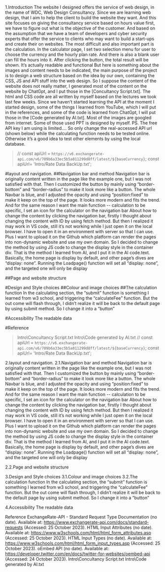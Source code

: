 1.Introduction
The website I designed offers the service of web design, in the name of WDC, Web Design Consultancy. Since we are learning web design, that I aim to help the client to build the website they want. And this site focuses on giving the consultancy service based on hours value first, we have to figure out what is the objective of the customer.
And based on the assumption that we have a team of developers and cyber security experts that offer the service to clients who may want to build a start-ups and create their on websites.
The most difficult and also important part is the calculation. In the calculator page, I set two selection menu for user to choose the currency and the hourly plan rate. And there is also a blank user can fill the hours into it. After clicking the button, the total result will be shown. It’s actually readable and functional
But here is something about the images and content needs to be indicated, the main purpose of the project is to design a web structure based on the idea by our own, containing the CSS, JS and API stuff into the web design. So I suppose the content of the website does not really matter, I generated most of the content on the website by ChatGpt, and I put those in the [Concultancy Script.txt]. The html and CSS code are all written by myself based on the lectures we took last few weeks. Since we haven’t started learning the API at the moment I started design, some of the things I learned from YouTube, which I will put in the references, and some of the code is learned from ChatGpt, I will put those in the [Code generated by AI.txt]. Most of the images are googled from internet. Some of those used PPT is designed by myself.
PS. The free API key I am using is limited.... So only change the real-accessed API url (shown below) while the calculating function needs to be tested online. Otherwise it’s a good idea to test other elements by using the local database.

>// const apiUrl = `https://v6.exchangerate-api.com/v6/709b6a33ec5b5a011299d8ff/latest/${baseCurrency}`;
>const apiUrl= 'Intro/Rate Data BackUp.txt';

#layout and navigation.
##Navigation bar and method
 Navigation bar is originally content written in the page like the example one, but I was not satisfied with that. Then I customized the button by mainly using “border-bottom” and “border-radius” to make it look more like a button. The whole Navbar is blue, and I adjusted the opacity and using “position:fixed” to make it keep on the top of the page. It looks more modern and fits the trend. And for the same reason I want the main function -- calculation to be specific, I set an icon for the calculator on the navigation bar
About how to change the content by clicking the navigation bar, firstly I thought about changing the content with ID by using fetch method. But then I realized it may work in VS code, still it’s not working while I just open it on the local browser. I have to open it in an environment with server so that I can use. Plus I want to upload it on the Github which platform can render the pages into non-dynamic website and use my own domain. So I decided to change the method by using JS code to change the display style in the container div. That is the method I learned from AI, and I put it in the AI code.text. Basically, the home page is display by default, and other page’s dives are “display: none”. Running the Loadpage() function will set all “display: none”, and the targeted one will only be display

##Page and website structure
<picture>
  <source media="(prefers-color-scheme: dark)" srcset="Intro/WebDesignStructure.png">
 </picture>

#Design and Style choices
##Colour and image choices
##The calculation function
In the calculating section, the “submit” function is something I learned from w3 school, and triggering the “calculateFee” function. But the out come will flash through, I didn’t realize it will be back to the default page by using submit method. So I change it into a “button”

#Accessibility
The readable data


#Reference

>Intro\Concultancy Script.txt
>Intro\Code generated by AI.txt
// const apiUrl = `https://v6.exchangerate-api.com/v6/709b6a33ec5b5a011299d8ff/latest/${baseCurrency}`;
const apiUrl= 'Intro/Rate Data BackUp.txt';

2.layout and navigation.
2.1.Navigation bar and method
 Navigation bar is originally content written in the page like the example one, but I was not satisfied with that. Then I customized the button by mainly using “border-bottom” and “border-radius” to make it look more like a button. The whole Navbar is blue, and I adjusted the opacity and using “position:fixed” to make it keep on the top of the page. It looks more modern and fits the trend. And for the same reason I want the main function -- calculation to be specific, I set an icon for the calculator on the navigation bar
About how to change the content by clicking the navigation bar, firstly I thought about changing the content with ID by using fetch method. But then I realized it may work in VS code, still it’s not working while I just open it on the local browser. I have to open it in an environment with server so that I can use. Plus I want to upload it on the Github which platform can render the pages into non-dynamic website and use my own domain. So I decided to change the method by using JS code to change the display style in the container div. That is the method I learned from AI, and I put it in the AI code.text. Basically, the home page is display by default, and other page’s dives are “display: none”. Running the Loadpage() function will set all “display: none”, and the targeted one will only be display

2.2.Page and website structure

3.Design and Style choices
3.1.Colour and image choices
3.2.The calculation function
In the calculating section, the “submit” function is something I learned from w3 school, and triggering the “calculateFee” function. But the out come will flash through, I didn’t realize it will be back to the default page by using submit method. So I change it into a “button”

4.Accessibility
The readable data


Reference
ExchangeRate-API - Standard Request Type Documentation (no date). Available at: https://www.exchangerate-api.com/docs/standard-requests (Accessed: 25 October 2023).
HTML Input Attributes (no date). Available at: https://www.w3schools.com/html/html_form_attributes.asp (Accessed: 25 October 2023).
HTML Input Types (no date). Available at: https://www.w3schools.com/html/html_form_input_types.asp (Accessed: 25 October 2023).
oEmbed API (no date). Available at: https://developer.twitter.com/en/docs/twitter-for-websites/oembed-api (Accessed: 24 October 2023).
Intro\Concultancy Script.txt
Intro\Code generated by AI.txt
